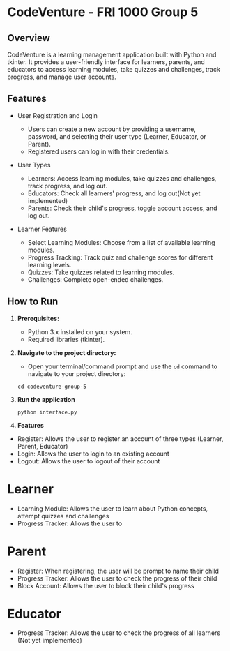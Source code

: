 # CodeVenture - FRI 1000 Group 5

## Overview

CodeVenture is a learning management application built with Python and tkinter. It provides a user-friendly interface for learners, parents, and educators to access learning modules, take quizzes and challenges, track progress, and manage user accounts.

## Features

- User Registration and Login
  - Users can create a new account by providing a username, password, and selecting their user type (Learner, Educator, or Parent).
  - Registered users can log in with their credentials.

- User Types
  - Learners: Access learning modules, take quizzes and challenges, track progress, and log out.
  - Educators: Check all learners' progress, and log out(Not yet implemented)
  - Parents: Check their child's progress, toggle account access, and log out.

- Learner Features
  - Select Learning Modules: Choose from a list of available learning modules.
  - Progress Tracking: Track quiz and challenge scores for different learning levels.
  - Quizzes: Take quizzes related to learning modules.
  - Challenges: Complete open-ended challenges.

## How to Run

1. **Prerequisites:**
   - Python 3.x installed on your system.
   - Required libraries (tkinter).

2. **Navigate to the project directory:**
   - Open your terminal/command prompt and use the `cd` command to navigate to your project directory:

   ```shell
   cd codeventure-group-5
   ```

3. **Run the application**
   ```shell
   python interface.py
   ```

4. **Features**
  - Register: Allows the user to register an account of three types (Learner, Parent, Educator)
  - Login: Allows the user to login to an existing account
  - Logout: Allows the user to logout of their account
  
  # Learner
  - Learning Module: Allows the user to learn about Python concepts, attempt quizzes and challenges
  - Progress Tracker: Allows the user to 

  # Parent
  - Register: When registering, the user will be prompt to name their child
  - Progress Tracker: Allows the user to check the progress of their child
  - Block Account: Allows the user to block their child's progress

  # Educator
  - Progress Tracker: Allows the user to check the progress of all learners (Not yet implemented)